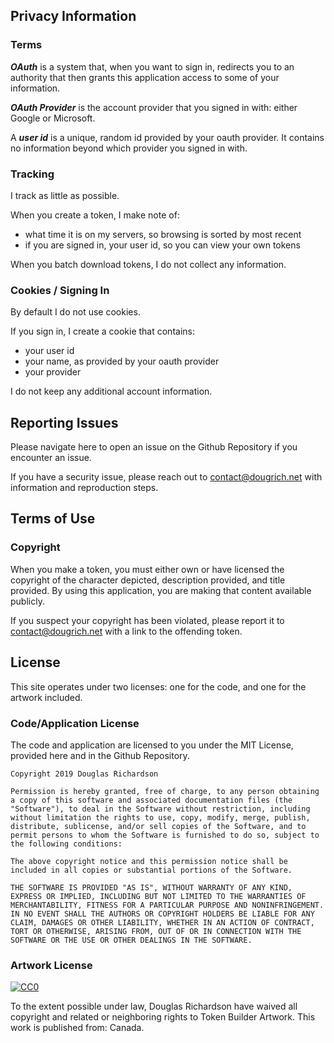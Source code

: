 ## Privacy Information

### Terms

___OAuth___ is a system that, when you want to sign in, redirects you to an authority that then grants this application access to some of your information.

___OAuth Provider___ is the account provider that you signed in with: either Google or Microsoft.

A ___user id___ is a unique, random id provided by your oauth provider. It contains no information beyond which provider you signed in with.

### Tracking
I track as little as possible.

When you create a token, I make note of:
- what time it is on my servers, so browsing is sorted by most recent
- if you are signed in, your user id, so you can view your own tokens

When you batch download tokens, I do not collect any information.

### Cookies / Signing In

By default I do not use cookies.

If you sign in, I create a cookie that contains:
- your user id
- your name, as provided by your oauth provider
- your provider

I do not keep any additional account information.

## Reporting Issues

Please navigate here to open an issue on the Github Repository if you encounter an issue.

If you have a security issue, please reach out to [contact@dougrich.net](mailto:contact@dougrich.net) with information and reproduction steps.

## Terms of Use

### Copyright

When you make a token, you must either own or have licensed the copyright of the character depicted, description provided, and title provided. By using this application, you are making that content available publicly.

If you suspect your copyright has been violated, please report it to [contact@dougrich.net](mailto:contact@dougrich.net) with a link to the offending token.

## License

This site operates under two licenses: one for the code, and one for the artwork included.

### Code/Application License

The code and application are licensed to you under the MIT License, provided here and in the Github Repository.

```
Copyright 2019 Douglas Richardson

Permission is hereby granted, free of charge, to any person obtaining a copy of this software and associated documentation files (the "Software"), to deal in the Software without restriction, including without limitation the rights to use, copy, modify, merge, publish, distribute, sublicense, and/or sell copies of the Software, and to permit persons to whom the Software is furnished to do so, subject to the following conditions:

The above copyright notice and this permission notice shall be included in all copies or substantial portions of the Software.

THE SOFTWARE IS PROVIDED "AS IS", WITHOUT WARRANTY OF ANY KIND, EXPRESS OR IMPLIED, INCLUDING BUT NOT LIMITED TO THE WARRANTIES OF MERCHANTABILITY, FITNESS FOR A PARTICULAR PURPOSE AND NONINFRINGEMENT. IN NO EVENT SHALL THE AUTHORS OR COPYRIGHT HOLDERS BE LIABLE FOR ANY CLAIM, DAMAGES OR OTHER LIABILITY, WHETHER IN AN ACTION OF CONTRACT, TORT OR OTHERWISE, ARISING FROM, OUT OF OR IN CONNECTION WITH THE SOFTWARE OR THE USE OR OTHER DEALINGS IN THE SOFTWARE.
```

### Artwork License

[![CC0](https://i.creativecommons.org/p/zero/1.0/88x31.png)](https://creativecommons.org/publicdomain/zero/1.0/)

To the extent possible under law, Douglas Richardson have waived all copyright and related or neighboring rights to Token Builder Artwork. This work is published from: Canada.
